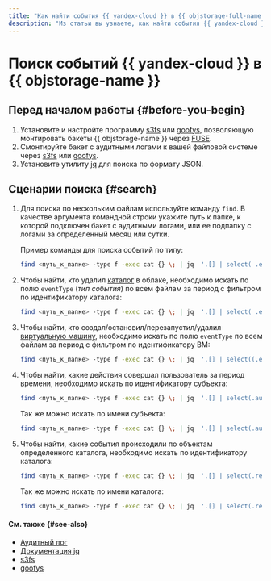 ```yaml
---
title: "Как найти события {{ yandex-cloud }} в {{ objstorage-full-name }}"
description: "Из статьи вы узнаете, как найти события {{ yandex-cloud }} в {{ objstorage-name }}."
---
```


# Поиск событий {{ yandex-cloud }} в {{ objstorage-name }}

## Перед началом работы {#before-you-begin}
1. Установите и настройте программу [s3fs](../../storage/tools/s3fs.md) или [goofys](../../storage/tools/goofys.md), позволяющую монтировать бакеты {{ objstorage-name }} через [FUSE](https://ru.wikipedia.org/wiki/FUSE_(модуль_ядра)).
1. Смонтируйте бакет с аудитными логами к вашей файловой системе через [s3fs](../../storage/tools/s3fs.md#mounting-bucket) или [goofys](../../storage/tools/goofys.md#bucket-mounting).
1. Установите утилиту [jq](https://stedolan.github.io/jq) для поиска по формату JSON.

## Сценарии поиска {#search}

1. Для поиска по нескольким файлам используйте команду `find`. В качестве аргумента командной строки укажите путь к папке, к которой подключен бакет с аудитными логами, или ее подпапку с логами за определенный месяц или сутки.

   Пример команды для поиска событий по типу:

    ```bash
    find <путь_к_папке> -type f -exec cat {} \; | jq  '.[] | select( .event_type == "{{ at-event-prefix }}.audit.iam.CreateServiceAccount")'
    ```

1. Чтобы найти, кто удалил [каталог](../../resource-manager/concepts/resources-hierarchy.md#folder) в облаке, необходимо искать по полю `eventType` (_тип события_) по всем файлам за период с фильтром по идентификатору каталога:

   ```bash
   find <путь_к_папке> -type f -exec cat {} \; | jq  '.[] | select( .event_type == "{{ at-event-prefix }}.audit.resourcemanager.DeleteFolder" and .details.folder_id == "<идентификатор_каталога>") | .authentication'
   ```

1. Чтобы найти, кто создал/остановил/перезапустил/удалил [виртуальную машину](../../glossary/vm.md), необходимо искать по полю `eventType` по всем файлам за период с фильтром по идентификатору ВМ:
   
   
   ```bash
   find <путь_к_папке> -type f -exec cat {} \; | jq  '.[] | select((.event_type | test("yandex\\.cloud\\.audit\\.compute\\..*Instance")) and .details.instance_id == "<идентификатор_ВМ>") | .authentication'
   ```

   
   
1. Чтобы найти, какие действия совершал пользователь за период времени, необходимо искать по идентификатору субъекта:

   ```bash
   find <путь_к_папке> -type f -exec cat {} \; | jq  '.[] | select(.authentication.subject_id == "<идентификатор_пользователя>" and .event_time > "2021-03-01" and .event_time < "2021-04-01")'
   ```

   Так же можно искать по имени субъекта:

   ```bash
   find <путь_к_папке> -type f -exec cat {} \; | jq  '.[] | select(.authentication.subject_name == "<имя_пользователя>" and .event_time > "2021-03-01" and .event_time < "2021-04-01")'
   ```

1. Чтобы найти, какие события происходили по объектам определенного каталога, необходимо искать по идентификатору каталога:

   ```bash
   find <путь_к_папке> -type f -exec cat {} \; | jq  '.[] | select(.resource_metadata != null and .resource_metadata.path != null) | select( .resource_metadata.path[] | .resource_type == "resource-manager.folder" and .resource_id == "<идентификатор_каталога>")'
   ```

   Так же можно искать по имени каталога:

   ```bash
   find <путь_к_папке> -type f -exec cat {} \; | jq  '.[] | select(.resource_metadata != null and .resource_metadata.path != null) | select( .resource_metadata.path[] | .resource_type == "resource-manager.folder" and .resource_name == "<имя_каталога>")'
   ```

#### См. также {#see-also}

* [Аудитный лог](../concepts/format.md)
* [Документация jq](https://stedolan.github.io/jq/tutorial)
* [s3fs](../../storage/tools/s3fs.md)
* [goofys](../../storage/tools/goofys.md)